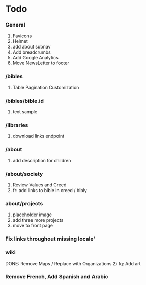# Todo

### General

1. Favicons
2. Helmet
3. add about subnav
4. Add breadcrumbs
5. Add Google Analytics
6. Move NewsLetter to footer

### /bibles

1. Table Pagination Customization

### /bibles/bible.id

1. text sample

### /libraries

1. download links endpoint

### /about

1. add description for children

### /about/society

1. Review Values and Creed
2. fr: add links to bible in creed / bibly

### about/projects

1. placeholder image
2. add three more projects
3. move to front page

### Fix links throughout missing locale'

### wiki

DONE: Remove Maps / Replace with Organizations 2) fq: Add art

### Remove French, Add Spanish and Arabic
